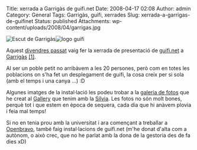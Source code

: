 Title: xerrada a Garrigàs de guifi.net
Date: 2008-04-17 02:08
Author: admin
Category: General
Tags: Garrigàs, guifi, xerrades
Slug: xerrada-a-garrigas-de-guifinet
Status: published
Attachments: wp-content/uploads/2008/04/garrigas.jpg

<img src="{static}wp-content/uploads/2008/04/garrigas.jpg" data-align="right" alt="Escut de Garrigàs" />![logo guifi](http://gil.badall.net/wp-content/uploads/2007/10/logo-guifi.png)

Aquest <a href="http://guifi.net/ca/node/14560" target="_blank" rel="noopener">divendres passat</a> vaig fer la xerrada de presentació de <a href="http://guifi.net" target="_blank" rel="noopener">guifi.net</a> a <a href="http://ca.wikipedia.org/wiki/Garrig%C3%A0s" target="_blank" rel="noopener">Garrigàs</a> <a href="http://guifi.net/garrigas" target="_blank" rel="noopener">[1]</a>.

Al ser un poble petit no arribàvem a les 20 persones, però com en totes les poblacions on s'ha fet un desplegament de guifi, la cosa creix per si sola (amb el temps i una canya ...) :D

Algunes imatges de la instal·lació les podeu trobar a la <a href="http://galeria.badall.net/main.php?g2_itemId=1982" target="_blank" rel="noopener">galeria de fotos</a> que he creat al <a href="http://gallery.menalto.com/" target="_blank" rel="noopener">Gallery</a> que tenim amb la <a href="http://silvia.badall.net" target="_blank" rel="noopener">Sílvia</a>. Les fotos no són molt bones, perquè tot i que estem en època de sequera, cada dia que hi anàvem plovia i feia mal temps!

Si no en tenia prou amb la universitat i ara començant a treballar a <a href="http://www.openbravo.com" target="_blank" rel="noopener">Openbravo</a>, també faig instal·lacions de guifi.net (m'he donat d'alta com a autònom, o això crec, que no he parlat amb la dona de la gestoria des de fa dies xD)
